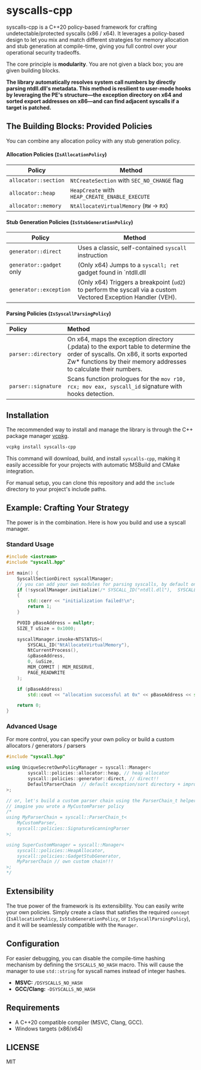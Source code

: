 # syscalls-cpp

syscalls-cpp is a C++20 policy-based framework for crafting undetectable/protected syscalls (x86 / x64). It leverages a policy-based design to let you mix and match different strategies for memory allocation and stub generation at compile-time, giving you full control over your operational security tradeoffs.

The core principle is **modularity**. You are not given a black box; you are given building blocks.

**The library automatically resolves system call numbers by directly parsing ntdll.dll's metadata. This method is resilient to user-mode hooks by leveraging the PE's structure—the exception directory on x64 and sorted export addresses on x86—and can find adjacent syscalls if a target is patched.**

## The Building Blocks: Provided Policies

You can combine any allocation policy with any stub generation policy.

#### Allocation Policies (`IsAllocationPolicy`)

| Policy             | Method                                                |
| ------------------ | ----------------------------------------------------- | 
| `allocator::section` | `NtCreateSection` with `SEC_NO_CHANGE` flag           | 
| `allocator::heap`    | `HeapCreate` with `HEAP_CREATE_ENABLE_EXECUTE`        |
| `allocator::memory`    | `NtAllocateVirtualMemory` (`RW` -> `RX`)       |

#### Stub Generation Policies (`IsStubGenerationPolicy`)

| Policy                | Method                                              |
| --------------------- | ----------------------------------------------------|
| `generator::direct` | Uses a classic, self-contained `syscall` instruction|
| `generator::gadget` only | (Only x64) Jumps to a `syscall; ret` gadget found in `ntdll.dll|
| `generator::exception` | (Only x64) Triggers a breakpoint (`ud2`) to perform the syscall via a custom Vectored Exception Handler (VEH). |

#### Parsing Policies (`IsSyscallParsingPolicy`)
| Policy | Method |
| :--- | :--- |
| `parser::directory` | On x64, maps the exception directory (.pdata) to the export table to determine the order of syscalls. On x86, it sorts exported Zw* functions by their memory addresses to calculate their numbers. |
| `parser::signature` | Scans function prologues for the `mov r10, rcx; mov eax, syscall_id` signature with hooks detection. |


## Installation

The recommended way to install and manage the library is through the C++ package manager [vcpkg](https://vcpkg.io/).

```sh
vcpkg install syscalls-cpp
```

This command will download, build, and install `syscalls-cpp`, making it easily accessible for your projects with automatic MSBuild and CMake integration.

For manual setup, you can clone this repository and add the `include` directory to your project's include paths.

## Example: Crafting Your Strategy

The power is in the combination. Here is how you build and use a syscall manager.

### Standard Usage
```cpp
#include <iostream>
#include "syscall.hpp"

int main() {
    SyscallSectionDirect syscallManager;
    // you can add your own modules for parsing syscalls, by default only ntdll is parsed
    if (!syscallManager.initialize(/* SYSCALL_ID("ntdll.dll"),  SYSCALL_ID("win32u.dll")*/))
    {
        std::cerr << "initialization failed!\n";
        return 1;
    }

    PVOID pBaseAddress = nullptr;
    SIZE_T uSize = 0x1000;

    syscallManager.invoke<NTSTATUS>(
        SYSCALL_ID("NtAllocateVirtualMemory"),
        NtCurrentProcess(),
        &pBaseAddress,
        0, &uSize,
        MEM_COMMIT | MEM_RESERVE,
        PAGE_READWRITE
    );

    if (pBaseAddress)
        std::cout << "allocation successful at 0x" << pBaseAddress << std::endl;

    return 0;
}
```

### Advanced Usage

For more control, you can specify your own policy or build a custom allocators / generators / parsers

```cpp
#include "syscall.hpp"

using UniqueSecretOwnPolicyManager = syscall::Manager<
        syscall::policies::allocator::heap, // heap allocator
        syscall::policies::generator::direct, // direct!!
        DefaultParserChain  // default exception/sort directory + improved halo gates as a fallback is used
>;

// or, let's build a custom parser chain using the ParserChain_t helper
// imagine you wrote a MyCustomParser policy
/*
using MyParserChain = syscall::ParserChain_t<
    MyCustomParser,
    syscall::policies::SignatureScanningParser
>;

using SuperCustomManager = syscall::Manager<
    syscall::policies::HeapAllocator,
    syscall::policies::GadgetStubGenerator,
    MyParserChain // own custom chain!!!
>;
*/
```

## Extensibility

The true power of the framework is its extensibility. You can easily write your own policies. Simply create a class that satisfies the required `concept` (`IsAllocationPolicy`, `IsStubGenerationPolicy`, or `IsSyscallParsingPolicy`), and it will be seamlessly compatible with the `Manager`.

## Configuration

For easier debugging, you can disable the compile-time hashing mechanism by defining the `SYSCALLS_NO_HASH` macro. This will cause the manager to use `std::string` for syscall names instead of integer hashes.

-   **MSVC:** `/DSYSCALLS_NO_HASH`
-   **GCC/Clang:** `-DSYSCALLS_NO_HASH`

## Requirements

-   A C++20 compatible compiler (MSVC, Clang, GCC).
-   Windows targets (x86/x64)

## LICENSE
MIT